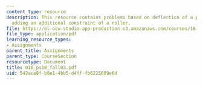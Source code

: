 ```yaml
---
content_type: resource
description: This resource contains problems based on deflection of a point after
  adding an additional constraint of a roller.
file: https://ol-ocw-studio-app-production.s3.amazonaws.com/courses/16-01-unified-engineering-i-ii-iii-iv-fall-2005-spring-2006/542ace8fb8e14bb5d4fffb6225089e6d_m10_ps10_fall03.pdf
file_type: application/pdf
learning_resource_types:
- Assignments
parent_title: Assignments
parent_type: CourseSection
resourcetype: Document
title: m10_ps10_fall03.pdf
uid: 542ace8f-b8e1-4bb5-d4ff-fb6225089e6d
---
```

